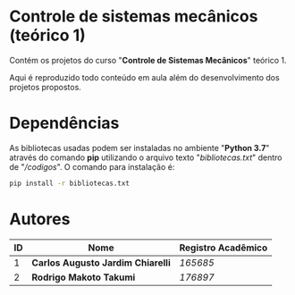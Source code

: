 # Controle de sistemas mecânicos (teórico 1)

Contém os projetos do curso "**Controle de Sistemas Mecânicos**" teórico 1.

Aqui é reproduzido todo conteúdo em aula além do desenvolvimento dos projetos propostos.

# Dependências

As bibliotecas usadas podem ser instaladas no ambiente "**Python 3.7**" através do comando **pip** utilizando o arquivo texto "*bibliotecas.txt*" dentro de "*/codigos*". O comando para instalação é:

```sh
pip install -r bibliotecas.txt
```

# Autores

| ID        | Nome      | Registro Acadêmico |
| ------|-----|-----|
| 1  	| **Carlos Augusto Jardim Chiarelli** 	| *165685* 	|
| 2  	| **Rodrigo Makoto Takumi** 	| *176897* 	|